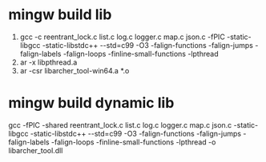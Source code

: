 # mingw build lib
1. gcc -c reentrant_lock.c list.c log.c logger.c map.c json.c -fPIC -static-libgcc -static-libstdc++ --std=c99 -O3 -falign-functions  -falign-jumps -falign-labels  -falign-loops -finline-small-functions -lpthread
2. ar -x libpthread.a
3. ar -csr libarcher_tool-win64.a *.o

# mingw build dynamic lib
gcc -fPIC -shared reentrant_lock.c list.c log.c logger.c map.c json.c -static-libgcc -static-libstdc++ --std=c99 -O3 -falign-functions  -falign-jumps -falign-labels  -falign-loops -finline-small-functions -lpthread -o libarcher_tool.dll








